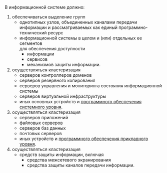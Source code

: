 В информационной системе должно:

1. обеспечиваться выделение групп
    - однотипных узлов, объединенных каналами передачи информации и рассматриваемых как единый программно-технический ресурс
    - информационной системы в целом и (или) отдельных ее сегментов<br>для обеспечения доступности
        - информации
        - сервисов
        - механизмов защиты информации.
2. осуществляться кластеризация
    - серверов контроллеров доменов
    - серверов резервного копирования
    - серверов управления и мониторинга состояния информационной системы
    - серверов виртуальной инфраструктуры
    - иных основных устройств и <ins>программного обеспечения системного уровня</ins>.
3. осуществляться кластеризация
    - серверов приложений
    - файловых серверов
    - серверов баз данных
    - почтовых серверов
    - иных устройств и <ins>программного обеспечения прикладного уровня</ins>.
4. осуществляться кластеризация
    - средств защиты информации, включая
        - средства межсетевого экранирования
        - средства защиты каналов передачи информации.